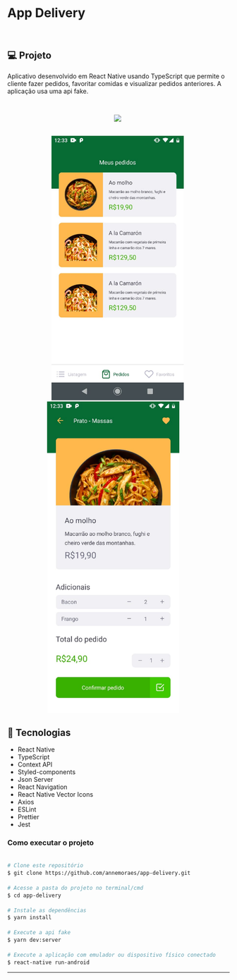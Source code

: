 # App Delivery
&nbsp;&nbsp;&nbsp;&nbsp;
&nbsp;&nbsp;&nbsp;&nbsp;

## 💻 Projeto
<p>
Aplicativo desenvolvido em React Native usando TypeScript que permite o cliente fazer pedidos, favoritar comidas e visualizar pedidos anteriores. A aplicação usa uma api fake. 
</p>
&nbsp;&nbsp;&nbsp;&nbsp;

<p align="center">
  &nbsp;&nbsp;&nbsp;&nbsp;
  <kbd>
    <img width="300px" src=".github/app.gif">
  </kbd>
  &nbsp;&nbsp;&nbsp;&nbsp;
</p>

##

<p align="center">
  &nbsp;&nbsp;&nbsp;&nbsp;
  <kbd>
    <img width="300px" src=".github/pedidos.png">
  </kbd>
   &nbsp;&nbsp;&nbsp;&nbsp;
   <kbd>
    <img width="300px" src=".github/carrinho.png">
  </kbd>
 &nbsp;&nbsp;&nbsp;&nbsp;
</p>


## 🚀 Tecnologias

- React Native
- TypeScript
- Context API
- Styled-components
- Json Server
- React Navigation
- React Native Vector Icons
- Axios
- ESLint
- Prettier
- Jest 

### Como executar o projeto

```bash

# Clone este repositório
$ git clone https://github.com/annemoraes/app-delivery.git

# Acesse a pasta do projeto no terminal/cmd
$ cd app-delivery

# Instale as dependências
$ yarn install

# Execute a api fake
$ yarn dev:server

# Execute a aplicação com emulador ou dispositivo físico conectado
$ react-native run-android

```
---



